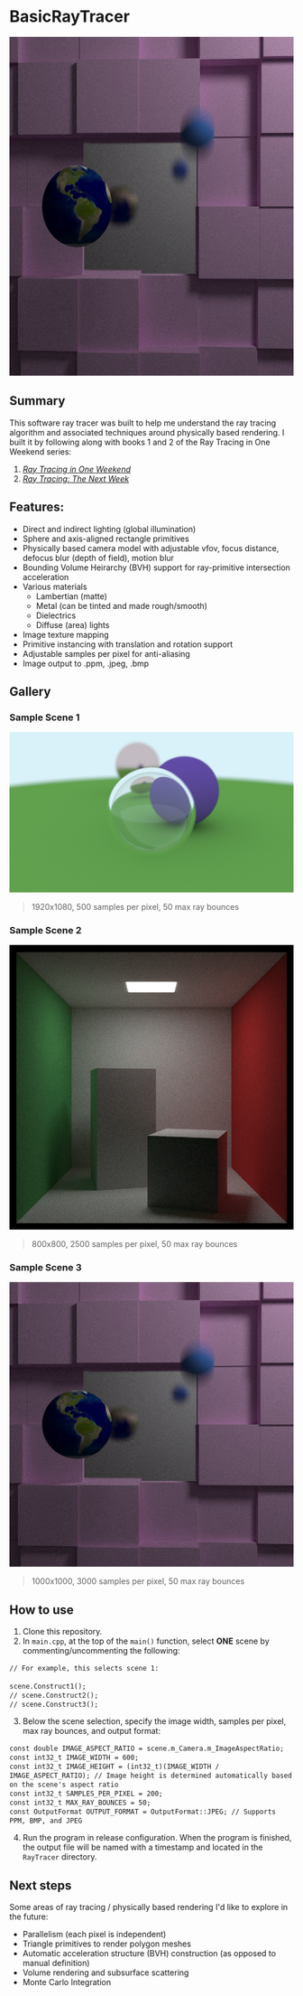 # BasicRayTracer

<img src="RayTracer/gallery/Scene3.jpeg" alt="Sample Scene 3 Render" width=600 height=600>

## Summary
This software ray tracer was built to help me understand the ray tracing algorithm and associated techniques around physically based rendering. I built it by following along with books 1 and 2 of the Ray Tracing in One Weekend series:

1. [_Ray Tracing in One Weekend_](https://raytracing.github.io/books/RayTracingInOneWeekend.html)
2. [_Ray Tracing: The Next Week_](https://raytracing.github.io/books/RayTracingTheNextWeek.html)

## Features:
- Direct and indirect lighting (global illumination)
- Sphere and axis-aligned rectangle primitives
- Physically based camera model with adjustable vfov, focus distance, defocus blur (depth of field), motion blur
- Bounding Volume Heirarchy (BVH) support for ray-primitive intersection acceleration
- Various materials
  - Lambertian (matte)
  - Metal (can be tinted and made rough/smooth)
  - Dielectrics
  - Diffuse (area) lights
- Image texture mapping
- Primitive instancing with translation and rotation support
- Adjustable samples per pixel for anti-aliasing
- Image output to .ppm, .jpeg, .bmp

## Gallery

### Sample Scene 1
![Sample Scene 1 Render](RayTracer/gallery/Scene1.jpeg)
> 1920x1080, 500 samples per pixel, 50 max ray bounces

### Sample Scene 2
![Sample Scene 2 Render](RayTracer/gallery/Scene2.jpeg)
> 800x800, 2500 samples per pixel, 50 max ray bounces

### Sample Scene 3
![Sample Scene 3 Render](RayTracer/gallery/Scene3.jpeg)
> 1000x1000, 3000 samples per pixel, 50 max ray bounces

## How to use

1. Clone this repository.
2. In `main.cpp`, at the top of the `main()` function, select **ONE** scene by commenting/uncommenting the following:
```
// For example, this selects scene 1:

scene.Construct1();
// scene.Construct2();
// scene.Construct3();
```


3. Below the scene selection, specify the image width, samples per pixel, max ray bounces, and output format:

```
const double IMAGE_ASPECT_RATIO = scene.m_Camera.m_ImageAspectRatio;
const int32_t IMAGE_WIDTH = 600;
const int32_t IMAGE_HEIGHT = (int32_t)(IMAGE_WIDTH / IMAGE_ASPECT_RATIO); // Image height is determined automatically based on the scene's aspect ratio
const int32_t SAMPLES_PER_PIXEL = 200;
const int32_t MAX_RAY_BOUNCES = 50;
const OutputFormat OUTPUT_FORMAT = OutputFormat::JPEG; // Supports PPM, BMP, and JPEG
```

4. Run the program in release configuration. When the program is finished, the output file will be named with a timestamp and located in the `RayTracer` directory.

## Next steps

Some areas of ray tracing / physically based rendering I'd like to explore in the future:
- Parallelism (each pixel is independent)
- Triangle primitives to render polygon meshes
- Automatic acceleration structure (BVH) construction (as opposed to manual definition)
- Volume rendering and subsurface scattering
- Monte Carlo Integration 
